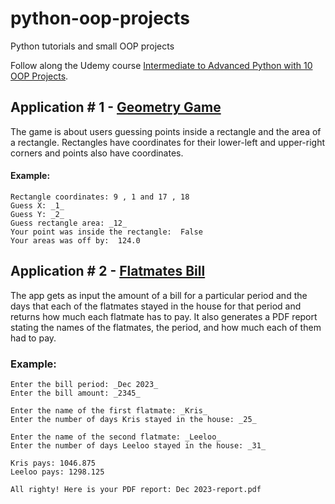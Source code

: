 # python-oop-projects
Python tutorials and small OOP projects

Follow along the Udemy course [Intermediate to Advanced Python with 10 OOP Projects](https://www.udemy.com/course/the-python-pro-course).

## Application # 1 - [Geometry Game](./geometry_game/)
The game is about users guessing points inside a rectangle and the area of a rectangle. Rectangles have coordinates for their lower-left and upper-right corners and points also have coordinates.

#### Example:
```
Rectangle coordinates: 9 , 1 and 17 , 18
Guess X: _1_
Guess Y: _2_
Guess rectangle area: _12_
Your point was inside the rectangle:  False
Your areas was off by:  124.0
```

## Application # 2 - [Flatmates Bill](./flatmates_bill/)
The app gets as input the amount of a bill for a particular period
and the days that each of the flatmates stayed in the house for that period and returns how much each flatmate has to pay. It also generates a PDF report stating the names of the flatmates, the period, and how much each of them had to pay.

### Example:
```
Enter the bill period: _Dec 2023_
Enter the bill amount: _2345_

Enter the name of the first flatmate: _Kris_
Enter the number of days Kris stayed in the house: _25_

Enter the name of the second flatmate: _Leeloo_
Enter the number of days Leeloo stayed in the house: _31_

Kris pays: 1046.875
Leeloo pays: 1298.125

All righty! Here is your PDF report: Dec 2023-report.pdf
```
